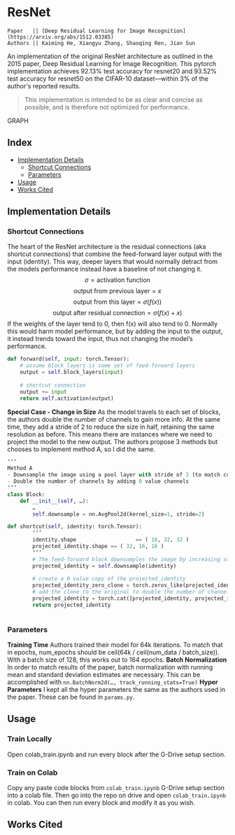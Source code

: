 # ResNet
```
Paper   || [Deep Residual Learning for Image Recognition](https://arxiv.org/abs/1512.03385)
Authors || Kaiming He, Xiangyu Zhang, Shaoqing Ren, Jian Sun
```

An implementation of the original ResNet architecture as outlined in the 2015 paper, Deep Residual Learning for Image Recognition. This pytorch implementation achieves 92.13% test accuracy for resnet20 and 93.52% test accuracy for resnet50 on the CIFAR-10 dataset—within 3% of the author's reported results.

>This implementation is intended to be as clear and concise as possible, and is therefore not optimized for performance.

GRAPH

## Index
- [Implementation Details](https://github.com/vidithbalasa/ResNet/edit/main/README.md#implementation-details)
    - [Shortcut Connections](https://github.com/vidithbalasa/ResNet/edit/main/README.md#shortcut-connections)
    - [Parameters](https://github.com/vidithbalasa/ResNet/edit/main/README.md#parameters)
- [Usage](https://github.com/vidithbalasa/ResNet/edit/main/README.md#usage)
- [Works Cited](https://github.com/vidithbalasa/ResNet/edit/main/README.md#works-cited)

## Implementation Details
### Shortcut Connections
The heart of the ResNet architecture is the residual connections (aka shortcut connections) that combine the feed-forward layer output with the input (identity). This way, deeper layers that would normally detract from the models performance instead have a baseline of not changing it.
$$\sigma=\text{activation function}$$
$$\text{output from previous layer}=x$$
$$\text{output from this layer}=\sigma(f(x))$$
$$\text{output after residual connection}=\sigma(f(x)+x)$$
If the weights of the layer tend to 0, then f(x) will also tend to 0. Normally this would harm model performance, but by adding the input to the output, it instead trends toward the input, thus not changing the model’s performance.
```python
def forward(self, input: torch.Tensor):
	# assume block_layers is some set of feed-forward layers
	output = self.block_layers(input)
	
	# shortcut connection
	output += input
	return self.activation(output)
```
**Special Case - Change in Size**
As the model travels to each set of blocks, the authors double the number of channels to gain more info. At the same time, they add a stride of 2 to reduce the size in half, retaining the same resolution as before. This means there are instances where we need to project the model to the new output. The authors propose 3 methods but chooses to implement method A, so I did the same.
```python
‘’’
Method A
- Downsample the image using a pool layer with stride of 2 (to match conv layer with stride of 2)
- Double the number of channels by adding 0 value channels
‘’’
class Block:
	def __init__(self, …):
		…
		self.downsample = nn.AvgPool2d(kernel_size=1, stride=2)

def shortcut(self, identity: torch.Tensor):
		‘’’
		identity.shape                   == ( 16, 32, 32 )
		projected_identity.shape == ( 32, 16, 16 )
		‘’’
		# The feed-forward block downsamples the image by increasing stride to 2, so we do the same
		projected_identity = self.downsample(identity)
		
		# create a 0 value copy of the projected_identity
		projected_identity_zero_clone = torch.zeros_like(projected_identity)
		# add the clone to the original to double the number of channel layers
		projected_identity = torch.cat([projected_identity, projected_identity_zero_clone], dim=1)
		return projected_identity
		
```
### Parameters
**Training Time**
Authors trained their model for 64k iterations. To match that in epochs, num_epochs should be ceil(64k / ceil(num_data / batch_size)). With a batch size of 128, this works out to 164 epochs.
**Batch Normalization**
In order to match results of the paper, batch normalization with running mean and standard deviation estimates are necessary. This can be accomplished with `nn.BatchNorm2d(…, track_running_stats=True)`
**Hyper Parameters**
I kept all the hyper parameters the same as the authors used in the paper. These can be found in `params.py`.

## Usage
### Train Locally
Open colab_train.ipynb and run every block after the G-Drive setup section.

### Train on Colab
Copy any paste code blocks from `colab_train.ipynb` G-Drive setup section into a colab file. Then go into the repo on drive and open `colab_train.ipynb` in colab. You can then run every block and modify it as you wish.

## Works Cited

